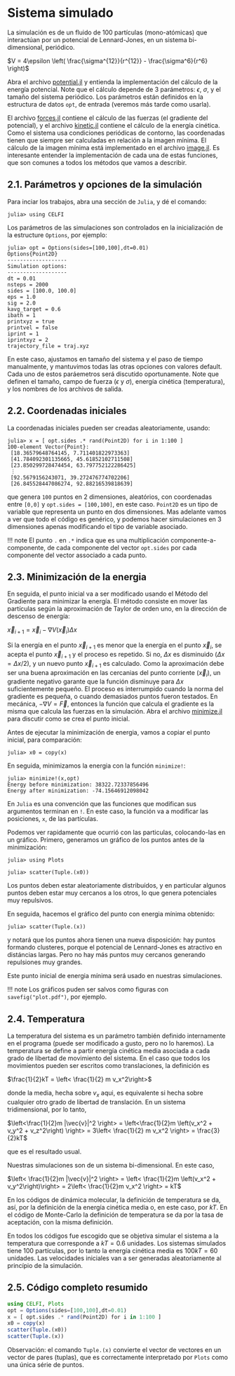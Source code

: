 
# Sistema simulado

La simulación es de un fluido de 100 partículas (mono-atómicas) que
interactúan por un
potencial de Lennard-Jones, en un sistema bi-dimensional, periódico.

$V = 4\epsilon \left( \frac{\sigma^{12}}{r^{12}} - \frac{\sigma^6}{r^6} \right)$

Abra el archivo [potential.jl](https://github.com/m3g/CELFI.jl/blob/master/src/potential.jl) y entienda la implementación del
cálculo de la energía potencial. Note que el cálculo depende de 3
parámetros: $\epsilon$, $\sigma$, y el tamaño del sistema periódico. Los
parámetros están definidos en la estructura de datos `opt`, de entrada (veremos más tarde como usarla). 

El archivo [forces.jl](https://github.com/m3g/CELFI.jl/blob/master/src/forces.jl) contiene el cálculo de las fuerzas (el gradiente
del potencial), y el archivo [kinetic.jl](https://github.com/m3g/CELFI.jl/blob/master/src/kinetic.jl) contiene el cálculo
de la energía cinética. Como el sistema usa condiciones periódicas de
contorno, las coordenadas tienen que siempre ser calculadas en relación
a la imagen mínima. El cálculo de la imagen mínima está implementado en
el archivo [image.jl](https://github.com/m3g/CELFI.jl/blob/master/src/image.jl). Es interesante entender la
implementación de cada una de estas funciones, que son comunes a todos
los métodos que vamos a describir. 

## 2.1. Parámetros y opciones de la simulación

Para inciar los trabajos, abra una sección de `Julia`, y dé el comando:
```julia-repl
julia> using CELFI
```

Los parámetros de las simulaciones son controlados en la inicialización de la estructure `Options`, por ejemplo:

```julia-repl
julia> opt = Options(sides=[100,100],dt=0.01)
Options{Point2D}
-------------------
Simulation options:
-------------------
dt = 0.01
nsteps = 2000
sides = [100.0, 100.0]
eps = 1.0
sig = 2.0
kavg_target = 0.6
ibath = 1
printxyz = true
printvel = false
iprint = 1
iprintxyz = 2
trajectory_file = traj.xyz
```

En este caso, ajustamos en tamaño del sistema y el paso de tiempo manualmente, y mantuvimos todas las otras opciones con valores default. Cada uno de estos paráemetros será discutido oportunamente. Note que definen el tamaño, campo de fuerza ($\epsilon$ y $\sigma$), energía cinética (temperatura), y los nombres de los archivos de salida. 

## 2.2. Coordenadas iniciales

La coordenadas iniciales pueden ser creadas aleatoriamente, usando: 
```julia-repl
julia> x = [ opt.sides .* rand(Point2D) for i in 1:100 ]
100-element Vector{Point}:
 [18.36579648764145, 7.711401822973363]
 [41.784092301135665, 45.61852102711508]
 [23.850299728474454, 63.797752122286425]
 ⋮
 [92.5679156243071, 39.272476774702206]
 [26.845528447086274, 92.88216539818639]

```
que genera `100` puntos en 2 dimensiones, aleatórios, con coordenadas entre `[0,0]` y `opt.sides = [100,100]`, en este caso. `Point2D` es un tipo de variable que representa un punto en dos dimensiones. Mas adelante vamos a ver que todo el código es genérico, y podemos hacer simulaciones en 3 dimensiones apenas modificando el tipo de variable asociado. 

!!! note
    El punto `.` en `.*` indica que es una multiplicación componente-a-componente, de cada componente del vector `opt.sides` por cada componente del vector associado a cada punto. 

## 2.3. Minimización de la energia

En seguida, el punto inicial va a ser modificado usando 
el Método del Gradiente para minimizar la energía. El
método consiste en mover las partículas según la aproximación de Taylor
de orden uno, en la dirección de descenso de energía:

$\vec{x}_{i+1} = \vec{x}_i - \nabla V(\vec{x}_i) \Delta x$

Si la energía en el punto $\vec{x}_{i+1}$ es menor que la energía en el
punto $\vec{x}_i$, se acepta el punto $\vec{x}_{i+1}$ y el proceso es
repetido. Si no, $\Delta x$ es disminuido ($\Delta x = \Delta x / 2$), y
un nuevo punto $\vec{x}_{i+1}$ es calculado. Como la aproximación debe
ser una buena aproximación en las cercanias del punto corriente ($\vec{x}_i$), un
gradiente negativo garante que la función disminuye para $\Delta x$
suficientemente pequeño. El proceso es interrumpido cuando la norma del
gradiente es pequeña, o cuando demasiados puntos fueron testados. En mecánica, $-\nabla V = \vec{F}$, entonces la función que calcula el gradiente es la misma que calcula las fuerzas en la simulación. Abra el archivo [minimize.jl](https://github.com/m3g/CELFI.jl/blob/master/src/minimize.jl) para
discutir como se crea el punto inicial. 

Antes de ejecutar la minimización de energia, vamos a copiar el punto inicial, para comparación:
```julia-repl
julia> x0 = copy(x)
```

En seguida, minimizamos la energia con la función `minimize!`:
```julia-repl
julia> minimize!(x,opt)
Energy before minimization: 38322.72337856496
Energy after minimization: -74.15646912098042
```

En `Julia` es una convención que las funciones que modifican sus argumentos terminan en `!`. En este caso, la función va a modificar las posiciones, `x`, de las partículas. 

Podemos ver rapidamente que ocurrió con las particulas, colocando-las en un gráfico. Primero, generamos un gráfico de los puntos antes de la minimización:
```julia-repl
julia> using Plots

julia> scatter(Tuple.(x0))
```
Los puntos deben estar aleatoriamente distribuídos, y en particular algunos puntos deben estar muy cercanos a los otros, lo que genera potenciales muy repulsivos.

En seguida, hacemos el gráfico del punto con energia mínima obtenido:
```julia-repl
julia> scatter(Tuple.(x))
```
y notará que los puntos ahora tienen una nueva disposición: hay puntos formando clusteres, porque el potencial de Lennard-Jones es atractivo en distáncias largas. Pero no hay más puntos muy cercanos generando repulsiones muy grandes.

Este punto inicial de energia mínima será usado en nuestras simulaciones. 

!!! note
    Los gráficos puden ser salvos como figuras con `savefig("plot.pdf")`, por ejemplo.

## 2.4. Temperatura

La temperatura del sistema es un parámetro también definido internamente
en el programa (puede ser modificado a gusto, pero no lo haremos). La
temperatura se define a partir energía cinética media asociada a cada
grado de libertad de movimiento del sistema. En el caso que todos los
movimientos pueden ser escritos como translaciones, la definición es

$\frac{1}{2}kT = \left< \frac{1}{2} m v_x^2\right>$

donde la media, hecha sobre $v_x$ aqui, es equivalente si hecha sobre
cualquier otro grado de libertad de translación. En un sistema
tridimensional, por lo tanto, 

$\left<\frac{1}{2}m |\vec{v}|^2 \right> = 
\left<\frac{1}{2}m \left(v_x^2 + v_y^2 + v_z^2\right) \right> = 
3\left< \frac{1}{2} m v_x^2 \right> = \frac{3}{2}kT$

que es el resultado usual.

Nuestras simulaciones son de un sistema bi-dimensional. En este caso,

$\left< \frac{1}{2}m |\vec{v}|^2 \right> = 
\left< \frac{1}{2}m \left(v_x^2 + v_y^2\right)\right> =
2\left< \frac{1}{2}m v_x^2 \right> = kT$

En los códigos de dinámica molecular, la definición de temperatura se
da, así, por la definición de la energía cinética media o, en este caso,
por $kT$. En el código de Monte-Carlo la definición de temperatura se da
por la tasa de aceptación, con la misma definición. 

En todos los códigos fue escogido que se objetiva simular el sistema a
la temperatura que corresponde a $kT = 0.6$ unidades. Los sistemas
simulados tiene 100 partículas, por lo tanto la energía cinética media
es $100kT=60$ unidades. Las velocidades iniciales van a ser generadas aleatoriamente al princípio de la simulación. 

## 2.5. Código completo resumido

```julia
using CELFI, Plots
opt = Options(sides=[100,100],dt=0.01)
x = [ opt.sides .* rand(Point2D) for i in 1:100 ]
x0 = copy(x)
scatter(Tuple.(x0))
scatter(Tuple.(x))
```

Observación: el comando `Tuple.(x)` convierte el vector de vectores en un vector de pares (tuplas), que es correctamente interpretado por `Plots` como una única série de puntos.



